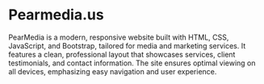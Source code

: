 # Pearmedia.us
PearMedia is a modern, responsive website built with HTML, CSS, JavaScript, and Bootstrap, tailored for media and marketing services. It features a clean, professional layout that showcases services, client testimonials, and contact information. The site ensures optimal viewing on all devices, emphasizing easy navigation and user experience.
